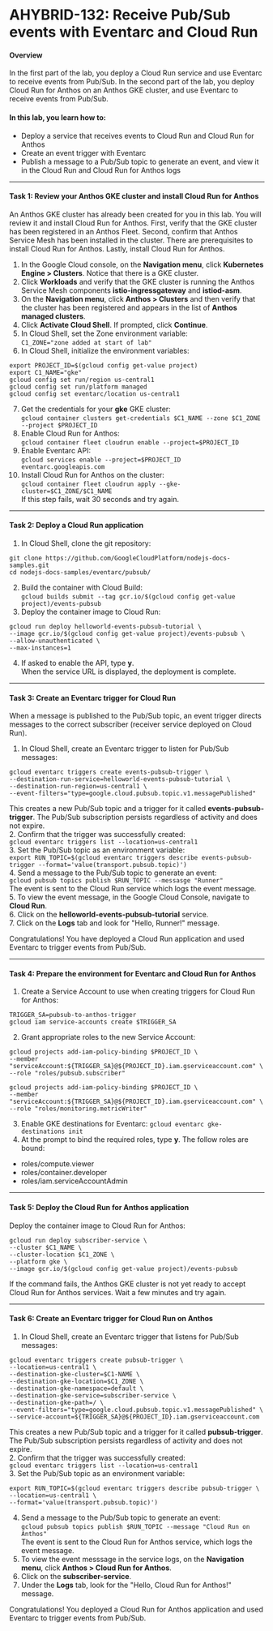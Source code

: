 # AHYBRID-132: Receive Pub/Sub events with Eventarc and Cloud Run

#### Overview
In the first part of the lab, you deploy a Cloud Run service and use Eventarc to receive events from Pub/Sub. 
In the second part of the lab, you deploy Cloud Run for Anthos on an Anthos GKE cluster, and use Eventarc to receive events from Pub/Sub.

#### In this lab, you learn how to:
* Deploy a service that receives events to Cloud Run and Cloud Run for Anthos
* Create an event trigger with Eventarc
* Publish a message to a Pub/Sub topic to generate an event, and view it in the Cloud Run and Cloud Run for Anthos logs

<hr>

#### Task 1: Review your Anthos GKE cluster and install Cloud Run for Anthos
An Anthos GKE cluster has already been created for you in this lab. You will review it and install Cloud Run for Anthos. First, verify that the GKE cluster has been registered in an Anthos Fleet. Second, confirm that Anthos Service Mesh has been installed in the cluster. There are prerequisites to install Cloud Run for Anthos. Lastly, install Cloud Run for Anthos.

1. In the Google Cloud console, on the **Navigation menu**, click **Kubernetes Engine > Clusters**. Notice that there is a GKE cluster.
2. Click **Workloads** and verify that the GKE cluster is running the Anthos Service Mesh components **istio-ingressgateway** and **istiod-asm**.
3. On the **Navigation menu**, click **Anthos > Clusters** and then verify that the cluster has been registered and appears in the list of **Anthos managed clusters**.
4. Click **Activate Cloud Shell**. If prompted, click **Continue**.
5. In Cloud Shell, set the Zone environment variable:  
`C1_ZONE="zone added at start of lab"`
6. In Cloud Shell, initialize the environment variables:
```  
export PROJECT_ID=$(gcloud config get-value project)
export C1_NAME="gke"
gcloud config set run/region us-central1
gcloud config set run/platform managed
gcloud config set eventarc/location us-central1
```  
7. Get the credentials for your **gke** GKE cluster:  
`gcloud container clusters get-credentials $C1_NAME --zone $C1_ZONE --project $PROJECT_ID`
8. Enable Cloud Run for Anthos:  
`gcloud container fleet cloudrun enable --project=$PROJECT_ID`
9. Enable Eventarc API:  
`gcloud services enable --project=$PROJECT_ID eventarc.googleapis.com`
10. Install Cloud Run for Anthos on the cluster:  
`gcloud container fleet cloudrun apply --gke-cluster=$C1_ZONE/$C1_NAME`  
If this step fails, wait 30 seconds and try again.  

<hr>

#### Task 2: Deploy a Cloud Run application
1. In Cloud Shell, clone the git repository:
```
git clone https://github.com/GoogleCloudPlatform/nodejs-docs-samples.git
cd nodejs-docs-samples/eventarc/pubsub/
```
2. Build the container with Cloud Build:  
`gcloud builds submit --tag gcr.io/$(gcloud config get-value project)/events-pubsub`
3. Deploy the container image to Cloud Run:
```
gcloud run deploy helloworld-events-pubsub-tutorial \
--image gcr.io/$(gcloud config get-value project)/events-pubsub \
--allow-unauthenticated \
--max-instances=1
```
4. If asked to enable the API, type **y**.  
When the service URL is displayed, the deployment is complete.

<hr>

#### Task 3: Create an Eventarc trigger for Cloud Run
When a message is published to the Pub/Sub topic, an event trigger directs messages to the correct subscriber (receiver service deployed on Cloud Run).
1. In Cloud Shell, create an Eventarc trigger to listen for Pub/Sub messages:
```
gcloud eventarc triggers create events-pubsub-trigger \
--destination-run-service=helloworld-events-pubsub-tutorial \
--destination-run-region=us-central1 \
--event-filters="type=google.cloud.pubsub.topic.v1.messagePublished"
```
This creates a new Pub/Sub topic and a trigger for it called **events-pubsub-trigger**. The Pub/Sub subscription persists regardless of activity and does not expire.  
2. Confirm that the trigger was successfully created:  
`gcloud eventarc triggers list --location=us-central1`  
3. Set the Pub/Sub topic as an environment variable:  
`export RUN_TOPIC=$(gcloud eventarc triggers describe events-pubsub-trigger --format='value(transport.pubsub.topic)')`  
4. Send a message to the Pub/Sub topic to generate an event:   
`gcloud pubsub topics publish $RUN_TOPIC --messasge "Runner"`  
The event is sent to the Cloud Run service which logs the event message.  
5. To view the event message, in the Google Cloud Console, navigate to **Cloud Run**.  
6. Click on the **helloworld-events-pubsub-tutorial** service.  
7. Click on the **Logs** tab and look for "Hello, Runner!" message.   

Congratulations! You have deployed a Cloud Run application and used Eventarc to trigger events from Pub/Sub.  

<hr>

#### Task 4: Prepare the environment for Eventarc and Cloud Run for Anthos
1. Create a Service Account to use when creating triggers for Cloud Run for Anthos:
```
TRIGGER_SA=pubsub-to-anthos-trigger
gcloud iam service-accounts create $TRIGGER_SA
```
2. Grant appropriate roles to the new Service Account:
```
gcloud projects add-iam-policy-binding $PROJECT_ID \
--member "serviceAccount:${TRIGGER_SA}@${PROJECT_ID}.iam.gserviceaccount.com" \
--role "roles/pubsub.subscriber"

gcloud projects add-iam-policy-binding $PROJECT_ID \
--member "serviceAccount:${TRIGGER_SA}@${PROJECT_ID}.iam.gserviceaccount.com" \
--role "roles/monitoring.metricWriter"
```
3. Enable GKE destinations for Eventarc:
`gcloud eventarc gke-destinations init`
4. At the prompt to bind the required roles, type **y**.
The follow roles are bound:
* roles/compute.viewer
* roles/container.developer
* roles/iam.serviceAccountAdmin

<hr>

#### Task 5: Deploy the Cloud Run for Anthos application
Deploy the container image to Cloud Run for Anthos:
```
gcloud run deploy subscriber-service \
--cluster $C1_NAME \
--cluster-location $C1_ZONE \
--platform gke \
--image gcr.io/$(gcloud config get-value project)/events-pubsub
```
If the command fails, the Anthos GKE cluster is not yet ready to accept Cloud Run for Anthos services. Wait a few minutes and try again.  

<hr>

#### Task 6: Create an Eventarc trigger for Cloud Run on Anthos
1. In Cloud Shell, create an Eventarc trigger that listens for Pub/Sub messages:
```
gcloud eventarc triggers create pubsub-trigger \
--location=us-central1 \
--destination-gke-cluster=$C1-NAME \
--destination-gke-location=$C1_ZONE \
--destination-gke-namespace=default \
--destination-gke-service=subscriber-service \
--destination-gke-path=/ \
--event-filters="type=google.cloud.pubsub.topic.v1.messagePublished" \
--service-account=${TRIGGER_SA}@${PROJECT_ID}.iam.gserviceaccount.com
```
This creates a new Pub/Sub topic and a trigger for it called **pubsub-trigger**. The Pub/Sub subscription persists regardless of activity and does not expire.  
2. Confirm that the trigger was successfully created:  
  `gcloud eventarc triggers list --location=us-central1`  
3. Set the Pub/Sub topic as an environment variable:  
```
export RUN_TOPIC=$(gcloud eventarc triggers describe pubsub-trigger \
--location=us-central1 \
--format='value(transport.pubsub.topic)')
```   
4. Send a message to the Pub/Sub topic to generate an event:    
`gcloud pubsub topics publish $RUN_TOPIC --message "Cloud Run on Anthos" `  
The event is sent to the Cloud Run for Anthos service, which logs the event message.    
5. To view the event messsage in the service logs, on the **Navigation menu**, click **Anthos > Cloud Run for Anthos**.
6. Click on the  **subscriber-service**.
7. Under the **Logs** tab, look for the "Hello, Cloud Run for Anthos!" message.  

Congratulations! You deployed a Cloud Run for Anthos application and used Eventarc to trigger events from Pub/Sub.




